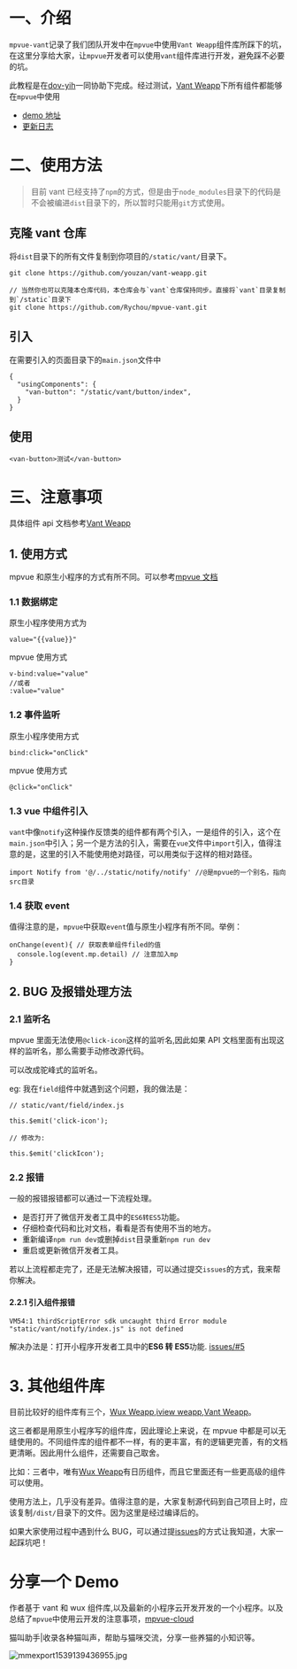 # 一、介绍

`mpvue-vant`记录了我们团队开发中在`mpvue`中使用`Vant Weapp`组件库所踩下的坑，在这里分享给大家，让`mpvue`开发者可以使用`vant`组件库进行开发，避免踩不必要的坑。

此教程是在[dov-yih](https://github.com/dov-yih)一同协助下完成。经过测试，[Vant Weapp](https://youzan.github.io/vant-weapp/#/intro)下所有组件都能够在`mpvue`中使用

- [demo 地址](./demo)
- [更新日志](./blog/update.md)

# 二、使用方法

> 目前 vant 已经支持了`npm`的方式，但是由于`node_modules`目录下的代码是不会被编进`dist`目录下的，所以暂时只能用`git`方式使用。

## 克隆 vant 仓库

将`dist`目录下的所有文件复制到你项目的`/static/vant/`目录下。

```
git clone https://github.com/youzan/vant-weapp.git
```

```
// 当然你也可以克隆本仓库代码，本仓库会与`vant`仓库保持同步。直接将`vant`目录复制到`/static`目录下
git clone https://github.com/Rychou/mpvue-vant.git
```

## 引入

在需要引入的页面目录下的`main.json`文件中

```
{
  "usingComponents": {
    "van-button": "/static/vant/button/index",
  }
}
```

## 使用

```
<van-button>测试</van-button>
```

# 三、注意事项

具体组件 api 文档参考[Vant Weapp](https://youzan.github.io/vant-weapp/#/intro)

## 1. 使用方式

mpvue 和原生小程序的方式有所不同。可以参考[mpvue 文档](http://mpvue.com/)

### 1.1 数据绑定

原生小程序使用方式为

```
value="{{value}}"
```

mpvue 使用方式

```
v-bind:value="value"
//或者
:value="value"
```

### 1.2 事件监听

原生小程序使用方式

```
bind:click="onClick"
```

mpvue 使用方式

```
@click="onClick"
```

### 1.3 vue 中组件引入

`vant`中像`notify`这种操作反馈类的组件都有两个引入，一是组件的引入，这个在`main.json`中引入；另一个是方法的引入，需要在`vue`文件中`import`引入，值得注意的是，这里的引入不能使用绝对路径，可以用类似于这样的相对路径。

```
import Notify from '@/../static/notify/notify' //@是mpvue的一个别名，指向src目录
```

### 1.4 获取 event

值得注意的是，`mpvue`中获取`event`值与原生小程序有所不同。举例：

```
onChange(event){ // 获取表单组件filed的值
  console.log(event.mp.detail) // 注意加入mp
}
```

## 2. BUG 及报错处理方法

### 2.1 监听名

mpvue 里面无法使用`@click-icon`这样的监听名,因此如果 API 文档里面有出现这样的监听名，那么需要手动修改源代码。

可以改成驼峰式的监听名。

eg: 我在`field`组件中就遇到这个问题，我的做法是：

```
// static/vant/field/index.js

this.$emit('click-icon');

// 修改为:

this.$emit('clickIcon');
```

### 2.2 报错

一般的报错报错都可以通过一下流程处理。

- 是否打开了微信开发者工具中的`ES6转ES5`功能。
- 仔细检查代码和比对文档，看看是否有使用不当的地方。
- 重新编译`npm run dev`或删掉`dist`目录重新`npm run dev`
- 重启或更新微信开发者工具。

若以上流程都走完了，还是无法解决报错，可以通过提交`issues`的方式，我来帮你解决。

#### 2.2.1 引入组件报错

```
VM54:1 thirdScriptError sdk uncaught third Error module "static/vant/notify/index.js" is not defined
```

解决办法是：打开小程序开发者工具中的**ES6 转 ES5**功能. [issues/#5](https://github.com/Rychou/mpvue-vant/issues/5#issuecomment-419620351)

# 3. 其他组件库

目前比较好的组件库有三个，[Wux Weapp](https://wux-weapp.github.io/wux-weapp-docs/#/),[iview weapp](https://weapp.iviewui.com/),[Vant Weapp](https://youzan.github.io/vant-weapp/#/intro)。

这三者都是用原生小程序写的组件库，因此理论上来说，在 mpvue 中都是可以无缝使用的。不同组件库的组件都不一样，有的更丰富，有的逻辑更完善，有的文档更清晰。因此用什么组件，还需要自己取舍。

比如：三者中，唯有[Wux Weapp](https://wux-weapp.github.io/wux-weapp-docs/#/)有日历组件，而且它里面还有一些更高级的组件可以使用。

使用方法上，几乎没有差异。值得注意的是，大家复制源代码到自己项目上时，应该复制`/dist/`目录下的文件。因为这里是经过编译后的。

如果大家使用过程中遇到什么 BUG，可以通过提[issues](https://github.com/Rychou/mpvue-vant/issues)的方式让我知道，大家一起踩坑吧！

# 分享一个 Demo

作者基于 vant 和 wux 组件库,以及最新的小程序云开发开发的一个小程序。以及总结了`mpvue`中使用云开发的注意事项，[mpvue-cloud](https://github.com/Rychou/mpvue-cloud)

猫叫助手|收录各种猫叫声，帮助与猫咪交流，分享一些养猫的小知识等。

![mmexport1539139436955.jpg](https://i.loli.net/2018/10/10/5bbda0a989d9e.jpg)
